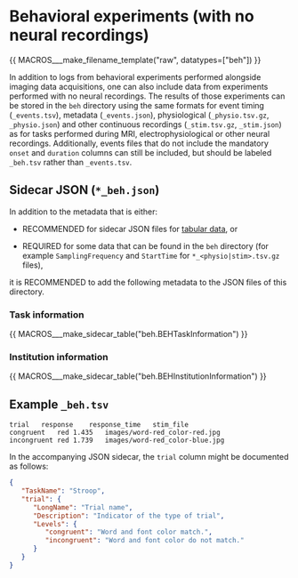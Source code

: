 # Behavioral experiments (with no neural recordings)

<!--
This block generates a filename templates.
The inputs for this macro can be found in the directory
  src/schema/rules/files/raw
and a guide for using macros can be found at
 https://github.com/bids-standard/bids-specification/blob/master/macros_doc.md
-->
{{ MACROS___make_filename_template("raw", datatypes=["beh"]) }}

In addition to logs from behavioral experiments performed alongside imaging data
acquisitions, one can also include data from experiments performed with no neural
recordings.
The results of those experiments can be stored in the `beh` directory using the same
formats for event timing (`_events.tsv`), metadata (`_events.json`),
physiological (`_physio.tsv.gz`, `_physio.json`)
and other continuous recordings (`_stim.tsv.gz`, `_stim.json`)
as for tasks performed during MRI, electrophysiological or other neural recordings.
Additionally, events files that do not include the mandatory `onset` and
`duration` columns can still be included, but should be labeled `_beh.tsv`
rather than `_events.tsv`.

## Sidecar JSON (`*_beh.json`)

In addition to the metadata that is either:

-   RECOMMENDED for sidecar JSON files for [tabular data](../common-principles.md#tabular-data), or

-   REQUIRED for some data that can be found in the `beh` directory
    (for example `SamplingFrequency` and `StartTime` for `*_<physio|stim>.tsv.gz` files),

it is RECOMMENDED to add the following metadata to the JSON files of this directory.

### Task information

<!-- This block generates a metadata table.
These tables are defined in
  src/schema/rules/sidecars
The definitions of the fields specified in these tables may be found in
  src/schema/objects/metadata.yaml
A guide for using macros can be found at
 https://github.com/bids-standard/bids-specification/blob/master/macros_doc.md
-->

{{ MACROS___make_sidecar_table("beh.BEHTaskInformation") }}

### Institution information

<!-- This block generates a metadata table.
These tables are defined in
  src/schema/rules/sidecars
The definitions of the fields specified in these tables may be found in
  src/schema/objects/metadata.yaml
A guide for using macros can be found at
 https://github.com/bids-standard/bids-specification/blob/master/macros_doc.md
-->
{{ MACROS___make_sidecar_table("beh.BEHInstitutionInformation") }}

## Example `_beh.tsv`

```tsv
trial	response	response_time	stim_file
congruent	red	1.435	images/word-red_color-red.jpg
incongruent	red	1.739	images/word-red_color-blue.jpg
```

In the accompanying JSON sidecar, the `trial` column might be documented as follows:

```JSON
{
   "TaskName": "Stroop",
   "trial": {
      "LongName": "Trial name",
      "Description": "Indicator of the type of trial",
      "Levels": {
         "congruent": "Word and font color match.",
         "incongruent": "Word and font color do not match."
      }
   }
}
```
